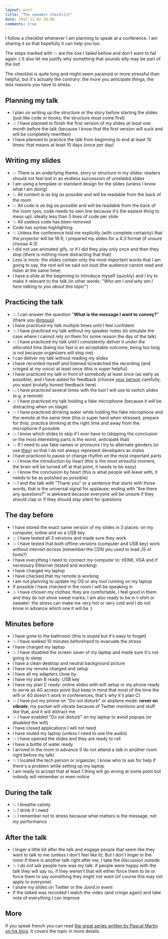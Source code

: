 ```yaml
---
layout: post
title: "The speaker checklist"
date: 2017-11-02 10:00
comments: true
---
```


I follow a checklist whenever I am planning to speak at a conference. I am sharing it so that hopefully it can help you too.

The steps marked with 💥 are the one I failed before and don't want to fail again :) It also let me justify why something that sounds silly may be part of the list!

The checklist is quite long and might seem paranoid or more stressful than helpful, but it's actually the contrary: the more you anticipate things, the less reasons you have to stress.

<!--more-->

## Planning my talk

- I plan on writing up the structure or the story before starting the slides (just like code or books, the structure must come first)
- 💥 I have planned to finish the first version of my slides *at least* one month before the talk (because I know that the first version will suck and will be completely rewritten)
- I have planned to practice the talk from beginning to end at least 10 times: that means at least 10 days (once per day)

## Writing my slides

- 💥 There is an underlying theme, story or structure in my slides: readers should not feel lost in an endless succession of unrelated slides
- I am using a template or standard design for the slides (unless I know what I am doing)
- 💥 All content is *as big as possible* and will be readable from the back of the room
- 💥 All code is *as big as possible* and will be readable from the back of the room (yes, code needs its own line because it's the easiest thing to mess up): ideally less than 5 lines of code per slide
- 💥 All useless code has been removed
- Code has syntax highlighting
- 💥 Unless the conference told me explicitly (with complete certainty) that the projector will be 16:9, I prepared my slides for a 4:3 format (if unsure choose 4:3)
- I did not use animated gifs, or if I did they play only once and then they stop (there is nothing more distracting that that)
- Less is more: the slides contain only the most important words that I am going to say, the rest will be said out loud (the audience cannot read and listen at the same time)
- I have a slide at the beginning to introduce myself (quickly) and I try to make it relevant to the talk (in other words: "*Who am I and why am I here talking to you about this topic*")

## Practicing the talk

- 💥 I can answer the question "**What is the message I want to convey?**" (thank you [@rgousi](https://twitter.com/rgousi))
- I have practiced my talk multiple times until I feel confident
- 💥 I have practiced my talk without my speaker notes (to simulate the case where I cannot rely on them for some reason the day of the talk)
- 💥 I have practiced my talk until I consistently deliver it *under the allocated time* (being too fast is an acceptable outcome, being too long is not because organizers will stop me)
- I can deliver my talk without reading my slides
- I have recorded myself and listened to/watched the recording (and cringed at my voice) at least once (this is super helpful)
- I have practiced my talk in front of somebody at least once (as early as possible), and I have asked for feedback (choose [your person](https://twitter.com/upcomm) carefully, you want brutally honest feedback here)
- 💥 I have practiced several times with the tool I will use to switch slides (e.g. a remote)
- 💥 I have practiced my talk holding a fake microphone (because it *will* be distracting when on stage)
- 💥 I have practiced drinking water while holding the fake microphone and the remote at the same time (this is super hard when stressed, prepare for this); practice drinking at the right time and away from the microphone if possible
- 💥 I know which slides to skip if I ever have to (skipping the conclusion or the most interesting parts is the worst, anticipate that)
- 💥 If I need to use fake names or pronouns I try to alternate genders (or use [they](https://en.wikipedia.org/wiki/Singular_they)) so that I do not always represent developers as males
- I have practiced to pause or change rhythm on the most important parts
- 💥 I know the introduction by heart (this is the most stressful moment, the brain will be turned off at that point, it needs to be easy)
- 💥 I know the conclusion by heart (this is what people will leave with, it needs to be as polished as possible)
- 💥 I end the talk with "Thank you" or a sentence that starts with those words, that is the universal signal for applause; ending with "Are there any questions?" is awkward because everyone will be unsure if they should clap or if they should stay silent for questions

## The day before

- I have stored the exact same version of my slides in 3 places: on my computer, online and on a USB key
- 💥 I have tested all 3 versions and made sure they work
- 💥 I have tested that both offline versions (computer and USB key) work *without internet access* (remember the CDN you used to load JS or fonts?)
- I have everything I need to connect my computer to: HDMI, VGA and if necessary Ethernet (tested and working)
- I have charged my laptop
- I have checked that my remote is working
- I am not planning to update my OS or any tool running on my laptop
- If possible I have checked in the room I will be speaking in
- 💥 I have chosen my clothes: they are comfortable, I feel good in them and they do not show sweat marks; I am also ready to be in t-shirt or sweater: the stress can make me very hot or very cold and I do not know in advance which one it will be :)

## Minutes before

- I have gone to the bathroom (this is stupid but it's easy to forget)
- 💥 I have walked 10 minutes beforehand to evacuate the stress
- I have charged my laptop
- 💥 I have disabled the screen saver of my laptop and made sure it's not going to sleep
- I have a clean desktop and neutral background picture
- I have my remote charged and setup
- I have all my adapters close by
- I have my plan B ready: USB key
- I have my plan C ready: online slides with wifi setup or my phone ready to serve as 4G access point (but keep in mind that most of the time the wifi or 4G doesn't work in conferences, that's why it's plan C)
- 💥 I have put my phone on "Do not disturb" or airplane mode: **never on *vibrate***, my pocket will vibrate because of Twitter mentions and stuff like that, and it will distract me
- 💥 I have enabled "Do not disturb" on my laptop to avoid popups (or disabled the wifi)
- I have closed applications I will not need
- I have muted my laptop (unless I need to use the audio)
- 💥 I have opened the slides and they are ready to roll
- I have a bottle of water ready
- I arrived in the room in advance (I do not attend a talk in another room right before my talk)
- 💥 I located the tech person or organizer, I know who to ask for help if there's a problem while setting up my laptop
- I am ready to accept that at least 1 thing will go wrong at some point but nobody will remember or even notice

## During the talk

- 💥 I breathe calmly
- 💥 I drink if I need
- 💥 I remember not to stress because what matters is the message, not my performance

## After the talk

- I linger a little bit after the talk and engage people that seem like they want to talk to me (unless I don't feel like it); But I don't linger in the room if there is another talk right after me, I take the discussion outside
- 💥 I *do not* ask people how was my talk: if people were happy with the talk they will say so, if they weren't that will either force them to lie or force them to say something they might not want (of course this may not apply to everyone)
- I share my slides on Twitter or the Joind.in event
- If the talked was recorded I watch the video (and cringe again) and take note of everything I can improve

## More

If you speak french you can read [the great series written by Pascal Martin on his blog](https://blog.pascal-martin.fr/tag/speaker/). It covers the topic in more details.
